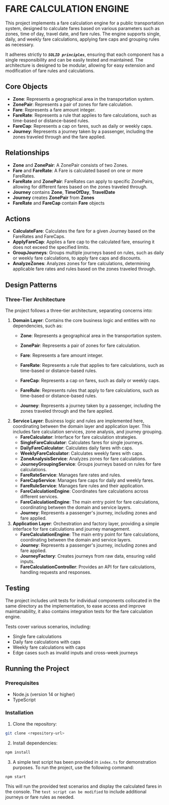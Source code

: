 # FARE CALCULATION ENGINE
This project implements a fare calculation engine for a public transportation system, designed to calculate fares based on various parameters such as zones, time of day, travel date, and fare rules. The engine supports single, daily, and weekly fare calculations, applying fare caps and grouping rules as necessary.

It adheres strictly to ***```SOLID principles```***, ensuring that each component has a single responsibility and can be easily tested and maintained. The architecture is designed to be modular, allowing for easy extension and modification of fare rules and calculations.

## Core Objects
- **Zone**: Represents a geographical area in the transportation system.
- **ZonePair**: Represents a pair of zones for fare calculation.
- **Fare**: Represents a fare amount integer.
- **FareRate**: Represents a rule that applies to fare calculations, such as time-based or distance-based rules.
- **FareCap**: Represents a cap on fares, such as daily or weekly caps.
- **Journey**: Represents a journey taken by a passenger, including the zones traveled through and the fare applied.
## Relationships
- **Zone** and **ZonePair**: A ZonePair consists of two Zones.
- **Fare** and **FareRate**: A Fare is calculated based on one or more FareRates.
- **FareRate** and **ZonePair**: FareRates can apply to specific ZonePairs, allowing for different fares based on the zones traveled through.
- **Journey** contains **Zone**, **TimeOfDay**, **TravelDate**
- **Journey** creates **ZonePair** from **Zones**
- **FareRate** and **FareCap** contain **Fare** objects
## Actions
- **CalculateFare**: Calculates the fare for a given Journey based on the FareRates and FareCaps.
- **ApplyFareCap**: Applies a fare cap to the calculated fare, ensuring it does not exceed the specified limits.
- **GroupJourneys**: Groups multiple journeys based on rules, such as daily or weekly fare calculations, to apply fare caps and discounts.
- **AnalyzeZones**: Analyzes zones for fare calculations, determining applicable fare rates and rules based on the zones traveled through.
## Design Patterns

### Three-Tier Architecture
The project follows a three-tier architecture, separating concerns into:
1. **Domain Layer**: Contains the core business logic and entities with no dependencies, such as:
    - **Zone**: Represents a geographical area in the transportation system.
    - **ZonePair**: Represents a pair of zones for fare calculation.

    - **Fare**: Represents a fare amount integer.
    - **FareRate**: Represents a rule that applies to fare calculations, such as time-based or distance-based rules.
    - **FareCap**: Represents a cap on fares, such as daily or weekly caps.
    - **FareRule**: Represents rules that apply to fare calculations, such as time-based or distance-based rules.

    - **Journey**: Represents a journey taken by a passenger, including the zones traveled through and the fare applied.
2. **Service Layer**: Business logic and rules are implemented here, coordinating between the domain layer and application layer. 
   This includes fare calculation services, zone analysis, and journey grouping.
   - **FareCalculator**: Interface for fare calculation strategies.
   - **SingleFareCalculator**: Calculates fares for single journeys.
   - **DailyFareCalculator**: Calculates daily fares with caps.
   - **WeeklyFareCalculator**: Calculates weekly fares with caps.
   - **ZoneAnalysisService**: Analyzes zones for fare calculations.
   - **JourneyGroupingService**: Groups journeys based on rules for fare calculations.
   - **FareRateService**: Manages fare rates and rules.
   - **FareCapService**: Manages fare caps for daily and weekly fares.
   - **FareRuleService**: Manages fare rules and their application.
   - **FareCalculationEngine**: Coordinates fare calculations across different services.
   - **FareCalculationEngine**: The main entry point for fare calculations, coordinating between the domain and service layers.
   - **Journey**: Represents a passenger's journey, including zones and fare applied.
3. **Application Layer**: Orchestration and factory layer, providing a simple interface for fare calculations and journey management.
   - **FareCalculationEngine**: The main entry point for fare calculations, coordinating between the domain and service layers.
   - **Journey**: Represents a passenger's journey, including zones and fare applied.
   - **JourneyFactory**: Creates journeys from raw data, ensuring valid inputs.
   - **FareCalculationController**: Provides an API for fare calculations, handling requests and responses.

## Testing
The project includes unit tests for individual components collocated in the same directory as the implementation, to ease access and improve maintainability, it also contains integration tests for the fare calculation engine.

Tests cover various scenarios, including:
- Single fare calculations
- Daily fare calculations with caps
- Weekly fare calculations with caps
- Edge cases such as invalid inputs and cross-week journeys

## Running the Project
### Prerequisites
- Node.js (version 14 or higher)
- TypeScript

### Installation
1. Clone the repository:
```bash
git clone <repository-url>
```
2. Install dependencies:
```bash
npm install
```
3. A simple test script has been provided in `index.ts` for demonstration purposes. To run the project, use the following command:
```bash
npm start
```
This will run the provided test scenarios and display the calculated fares in the console. The `test script can be modified` to include additional journeys or fare rules as needed.
